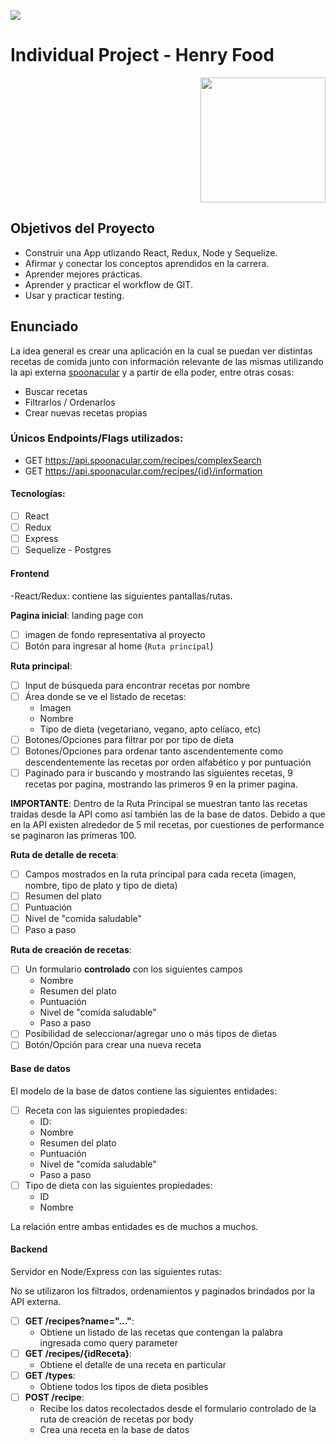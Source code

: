 <p align='left'>
   <img src="https://cdn.pixabay.com/photo/2016/12/26/17/28/spaghetti-1932466__340.jpg"  </img>
</p>

# Individual Project - Henry Food

<p align="right">
  <img height="200" src="./cooking.png" />
</p>

## Objetivos del Proyecto

- Construir una App utlizando React, Redux, Node y Sequelize.
- Afirmar y conectar los conceptos aprendidos en la carrera.
- Aprender mejores prácticas.
- Aprender y practicar el workflow de GIT.
- Usar y practicar testing.

## Enunciado

La idea general es crear una aplicación en la cual se puedan ver distintas recetas de comida junto con información relevante de las mismas utilizando la api externa [spoonacular](https://spoonacular.com/food-api) y a partir de ella poder, entre otras cosas:

  - Buscar recetas
  - Filtrarlos / Ordenarlos
  - Crear nuevas recetas propias
  
### Únicos Endpoints/Flags utilizados:

  * GET https://api.spoonacular.com/recipes/complexSearch
  * GET https://api.spoonacular.com/recipes/{id}/information

#### Tecnologías:
- [ ] React
- [ ] Redux
- [ ] Express
- [ ] Sequelize - Postgres

#### Frontend
-React/Redux: contiene las siguientes pantallas/rutas.

__Pagina inicial__: landing page con
- [ ] imagen de fondo representativa al proyecto
- [ ] Botón para ingresar al home (`Ruta principal`)

__Ruta principal__: 
- [ ] Input de búsqueda para encontrar recetas por nombre
- [ ] Área donde se ve el listado de recetas:
  - Imagen
  - Nombre
  - Tipo de dieta (vegetariano, vegano, apto celíaco, etc)
- [ ] Botones/Opciones para filtrar por por tipo de dieta
- [ ] Botones/Opciones para ordenar tanto ascendentemente como descendentemente las recetas por orden alfabético y por puntuación
- [ ] Paginado para ir buscando y mostrando las siguientes recetas, 9 recetas por pagina, mostrando las primeros 9 en la primer pagina.

__IMPORTANTE__: Dentro de la Ruta Principal se muestran tanto las recetas traidas desde la API como así también las de la base de datos. Debido a que en la API existen alrededor de 5 mil recetas, por cuestiones de performance se paginaron las primeras 100.

__Ruta de detalle de receta__: 
- [ ] Campos mostrados en la ruta principal para cada receta (imagen, nombre, tipo de plato y tipo de dieta)
- [ ] Resumen del plato
- [ ] Puntuación
- [ ] Nivel de "comida saludable"
- [ ] Paso a paso

__Ruta de creación de recetas__:
- [ ] Un formulario __controlado__ con los siguientes campos
  - Nombre
  - Resumen del plato
  - Puntuación
  - Nivel de "comida saludable"
  - Paso a paso
- [ ] Posibilidad de seleccionar/agregar uno o más tipos de dietas
- [ ] Botón/Opción para crear una nueva receta

#### Base de datos

El modelo de la base de datos contiene las siguientes entidades:

- [ ] Receta con las siguientes propiedades:
  - ID: 
  - Nombre 
  - Resumen del plato 
  - Puntuación
  - Nivel de "comida saludable"
  - Paso a paso
- [ ] Tipo de dieta con las siguientes propiedades:
  - ID
  - Nombre

La relación entre ambas entidades es de muchos a muchos.


#### Backend

Servidor en Node/Express con las siguientes rutas:

No  se utilizaron los filtrados, ordenamientos y paginados brindados por la API externa.

- [ ] __GET /recipes?name="..."__:
  - Obtiene un listado de las recetas que contengan la palabra ingresada como query parameter
- [ ] __GET /recipes/{idReceta}__:
  - Obtiene el detalle de una receta en particular
- [ ] __GET /types__:
  - Obtiene todos los tipos de dieta posibles
- [ ] __POST /recipe__:
  - Recibe los datos recolectados desde el formulario controlado de la ruta de creación de recetas por body
  - Crea una receta en la base de datos
